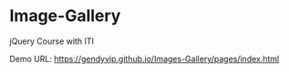 # Image-Gallery
jQuery Course with ITI

Demo URL: https://gendyvip.github.io/Images-Gallery/pages/index.html
